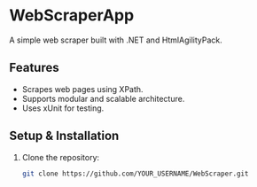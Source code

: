 # WebScraperApp

A simple web scraper built with .NET and HtmlAgilityPack.

## Features
- Scrapes web pages using XPath.
- Supports modular and scalable architecture.
- Uses xUnit for testing.

## Setup & Installation
1. Clone the repository:
   ```sh
   git clone https://github.com/YOUR_USERNAME/WebScraper.git
